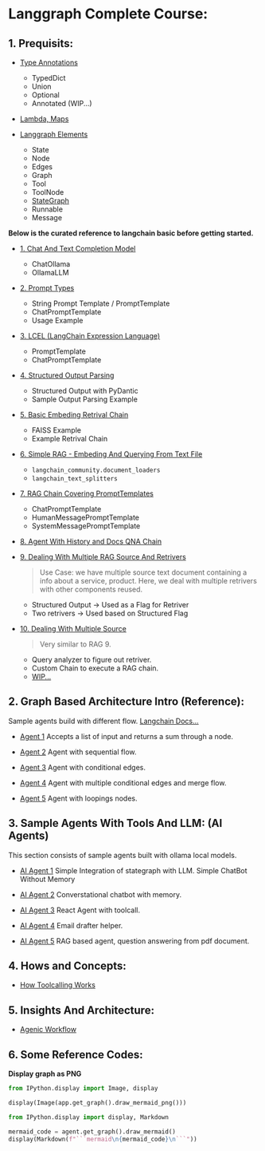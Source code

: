 # Langgraph Complete Course:


## 1. Prequisits:

- [Type Annotations](./Pre%20Reqs/1.%20Type%20Annotations.ipynb)
    - TypedDict
    - Union
    - Optional
    - Annotated (WIP...)

- [Lambda, Maps](./Pre%20Reqs/2.%20Lambda,%20Map.ipynb)

- [Langgraph Elements](./Pre%20Reqs/3.%20Langgraph%20Elements.ipynb)
    - State
    - Node
    - Edges
    - Graph
    - Tool
    - ToolNode
    - [StateGraph](https://langchain-ai.github.io/langgraph/concepts/low_level/#stategraph)
    - Runnable
    - Message

**Below is the curated reference to langchain basic before getting started.**

- [1. Chat And Text Completion Model](https://github.com/sbhusal123/langchain-curated/blob/main/Docs/1.%20Langchain%20Basics/1.%20Chat%20and%20text%20completion%20model.md)
    - ChatOllama
    - OllamaLLM

- [2. Prompt Types](https://github.com/sbhusal123/langchain-curated/blob/main/Docs/1.%20Langchain%20Basics/2.%20Prompts.md)
    - String Prompt Template / PromptTemplate
    - ChatPromptTemplate
    - Usage Example


- [3. LCEL (LangChain Expression Language)](https://github.com/sbhusal123/langchain-curated/blob/main/Docs/1.%20Langchain%20Basics/3.%20LCEL.md)
    - PromptTemplate
    - ChatPromptTemplate

- [4. Structured Output Parsing](https://github.com/sbhusal123/langchain-curated/blob/main/Docs/1.%20Langchain%20Basics/4.%20Output%20Structure%20and%20Parsing.md)
    - Structured Output with PyDantic
    - Sample Output Parsing Example

- [5. Basic Embeding Retrival Chain](https://github.com/sbhusal123/langchain-curated/blob/main/Docs/2.%20Similarity%20Search%20And%20Context/1.%20Basic%20Rag.md)
    - FAISS Example
    - Example Retrival Chain

- [6. Simple RAG - Embeding And Querying From Text File](https://github.com/sbhusal123/langchain-curated/blob/main/Docs/3.%20RAG%20Applications/1.%20Docs%20Embeding.md)
    - `langchain_community.document_loaders`
    - `langchain_text_splitters`

- [7. RAG Chain Covering PromptTemplates](https://github.com/sbhusal123/langchain-curated/blob/main/Docs/3.%20RAG%20Applications/2.%20RAG%20Chain.md)
    - ChatPromptTemplate
    - HumanMessagePromptTemplate
    - SystemMessagePromptTemplate

- [8. Agent With History and Docs QNA Chain](https://github.com/sbhusal123/langchain-curated/blob/main/Docs/3.%20RAG%20Applications/3.%20Agent%20With%20History%20an%20Docs%20QNA%20Chain.md)

- [9. Dealing With Multiple RAG Source And Retrivers](https://github.com/sbhusal123/langchain-curated/blob/main/Docs/5.%20Multiple%20Source%20Retriver/1.%20Multiple%20Retrivers.md)

    > Use Case: we have multiple source text document containing a info about a service, product. Here, we deal with multiple retrivers with other components reused.

    - Structured Output -> Used as a Flag for Retriver
    - Two retrivers -> Used based on Structured Flag

- [10. Dealing With Multiple Source](https://github.com/sbhusal123/langchain-curated/blob/main/Docs/5.%20Multiple%20Source%20Retriver/2.%20Multiple%20Data%20Source.md)
    > Very similar to RAG 9.
    - Query analyzer to figure out retriver.
    - Custom Chain to execute a RAG chain.
    - [WIP...]()


## 2. Graph Based Architecture Intro (Reference):

Sample agents build with different flow. [Langchain Docs...](https://langchain-ai.github.io/langgraph/concepts/low_level/#stategraph)

- [Agent 1](./Samples/Agent%201%20-%20L1.ipynb) 
Accepts a list of input and returns a sum through a node.

- [Agent 2](./Samples/Agent%202%20-%20Sequential%20Flow.ipynb)
Agent with sequential flow.

- [Agent 3](./Samples/Agent%203%20-%20Conditional%20graph.ipynb)
Agent with conditional edges.

- [Agent 4](./Samples/Agent%204%20-%20Merge%20Flow.ipynb)
Agent with multiple conditional edges and merge flow.

- [Agent 5](./Samples/Agent%205%20-%20Looping.ipynb)
Agent with loopings nodes.

## 3. Sample Agents With Tools And LLM: (AI Agents)

This section consists of sample agents built with ollama local models.

- [AI Agent 1](./MiniAgents/AI%20Agent%201%20-%20Chatbot.ipynb)
Simple Integration of stategraph with LLM. Simple ChatBot Without Memory

- [AI Agent 2](./MiniAgents/AI%20Agent%202%20-%20Converstational%20Chatbot.ipynb)
Converstational chatbot with memory.

- [AI Agent 3](./MiniAgents/AI%20Agent%203%20-%20React%20Agent.ipynb)
React Agent with toolcall.

- [AI Agent 4](./MiniAgents/AI%20Agent%204%20-%20Email%20Drafter.ipynb)
Email drafter helper.

- [AI Agent 5](./MiniAgents/AI%20Agent%205%20-%20RAG%20Agent.ipynb) RAG based agent, question answering from pdf document.

## 4. Hows and Concepts:

- [How Toolcalling Works](./Concepts/How%20Toolcall%20Works.ipynb)


## 5. Insights And Architecture:

- [Agenic Workflow](./Architecture,%20Insights/Agentic%20Workflow.ipynb)

## 6. Some Reference Codes:

**Display graph as PNG**

```python
from IPython.display import Image, display

display(Image(app.get_graph().draw_mermaid_png()))
```

```python
from IPython.display import display, Markdown

mermaid_code = agent.get_graph().draw_mermaid()
display(Markdown(f"```mermaid\n{mermaid_code}\n```"))

```
